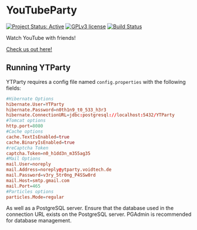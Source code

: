 # YouTubeParty

[![Project Status: Active](https://www.repostatus.org/badges/latest/active.svg)](https://www.repostatus.org/#active) [![GPLv3 license](https://img.shields.io/badge/License-GPLv3-blue.svg)](https://www.gnu.org/licenses/gpl-3.0) [![Build Status](https://jenkins.voidtech.de/buildStatus/icon?job=YTParty)](https://jenkins.voidtech.de/job/YTParty/)

Watch YouTube with friends!

[Check us out here!](https://ytparty.voidtech.de/)

## Running YTParty

YTParty requires a config file named `config.properties` with the following fields:

```conf
#Hibernate Options
hibernate.User=YTParty
hibernate.Password=n0th1n9_t0_533_h3r3
hibernate.ConnectionURL=jdbc:postgresql://localhost:5432/YTParty
#Tomcat options
http.port=8080
#Cache options
cache.TextIsEnabled=true
cache.BinaryIsEnabled=true
#reCaptcha Token
captcha.Token=n0_h1dd3n_m355ag35
#Mail Options
mail.User=noreply
mail.Address=noreply@ytparty.voidtech.de
mail.Password=v3ry_5tr0ng_P4SSw0rd
mail.Host=smtp.gmail.com
mail.Port=465
#Particles options
particles.Mode=regular
```

As well as a PostgreSQL server. Ensure that the database used in the connection URL exists on the PostgreSQL server. PGAdmin is recommended for database management.
